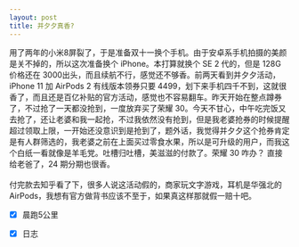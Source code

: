 ```yaml
---
layout: post
title: 并夕夕真香?
---
```

用了两年的小米8屏裂了，于是准备双十一换个手机。由于安卓系手机拍摄的美颜是关不掉的，所以这次准备换个 iPhone。本打算就换个 SE 2 代的，但是 128G 价格还在 3000出头，而且续航不行，感觉还不够香。前两天看到并夕夕活动， iPhone 11 加 AirPods 2 有线版本领券只要 4499，划下来手机四千不到，这就很香了，而且还是百亿补贴的官方活动，感觉也不容易翻车。昨天开始在整点蹲券了，不过抢了一天都没抢到，一度放弃买了荣耀 30。今天不甘心，中午吃完饭又去抢了，还让老婆和我一起抢，不过我依然没有抢到，但是我老婆抢券的时候提醒超过领取上限，一开始还没意识到是抢到了，题外话，我觉得并夕夕这个抢券肯定是有人群筛选的，我老婆之前在上面买过零食水果，所以是可升级的用户，而我这个白纸一看就像是羊毛党。吐槽归吐槽，美滋滋的付款了。荣耀 30 咋办？ 直接给老爸了，24 期分期也很香。<br />
<br />付完款去知乎看了下，很多人说这活动假的，商家玩文字游戏，耳机是华强北的 AirPods，我想有官方做背书应该不至于，如果真这样那就假一赔十吧。<br />

- [x] 晨跑5公里
- [x] 日志

